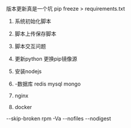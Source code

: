 版本更新真是一个坑
pip freeze > requirements.txt

1. 系统初始化脚本
2. 脚本上传保存脚本
3. 脚本交互问题

1. 更新python
    更换pip镜像源
2. 安装nodejs
3. -数据库 redis mysql mongo
4. nginx
5. docker

 --skip-broken
 rpm -Va --nofiles --nodigest